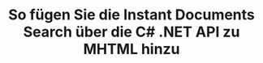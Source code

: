 ---
############################# Static ############################
layout: "auto-gen-gist"
draft: false
path: "de/search/net/document/mhtml/"
otherformats: PDF DOC DOT DOCX DOCM DOTX DOTM TXT ODT OTT RTF XLS XLT XLSX XLSM XLSB XLTX XLTM XLA XLAM ODS OTS CSV TSV XML PPT PPS POT PPTX PPTM POTX POTM PPSX PPSM ODP PST OST EML EMLX MSG ONE XHTML  MD CHM EPUB  FB2 

############################# Head ############################
head_title: "Erstellen und Hinzufügen von Dokumenten Suchen und Indizieren in .NET-Anwendungen"
head_description: "GroupDocs.Search .NET API ermöglicht das sofortige Hinzufügen von Dokumenten durch die Suche nach unterstützenden Formaten wie PDF DOC, DOCX, RTF, XLSX, CSV, PPTX und E-Mail-Nachrichten in .NET Apps."

############################# Header ############################
title: "So fügen Sie die Instant Documents Search über die C# .NET API zu MHTML hinzu "
description: "GroupDocs.Search .NET API ermöglicht es Entwicklern, ihren Apps robuste Funktionen zum Suchen und Indexieren von Dokumenten hinzuzufügen. Es unterstützt Dokumente wie PDF DOC, DOCX, RTF, XLSX, CSV, PPT, PPTX, MSG, EML und viele mehr."

######################### Download Button #######################
button:
    enable: true

############################# About ############################
about:
    enable: true
    title: "Wie erstelle und füge ich Dokumente zum Suchen und Indizieren mit der .NET-API hinzu?"
    content: |
       Auf dieser Seite erfahren Benutzer, wie sie mit geringem Aufwand und geringen Kosten Funktionen zum Suchen und Indizieren von Dokumenten in ihre eigenen Anwendungen einfügen können. Indizierung ist der Prozess, der von Suchmaschinen verwendet wird, mit dem die Daten organisiert und strukturiert werden, damit sie relevante Suchergebnisse generieren können. Ziel ist es, Informationen zu Benutzeranfragen schnell und genau zu finden und anzuzeigen. GroupDocs.Search für .NET ist eine leistungsstarke API für die Dokumentensuche, die es Softwareentwicklern ermöglicht, erweiterte Such- und Indizierungsvorgänge auf der Grundlage von Fuzzy- und Synonymalgorithmen in ihren eigenen Anwendungen durchzuführen. Es muss kein Tool von Drittanbietern oder externe Software auf dem Computer des Benutzers installiert werden. Es bietet Unterstützung für einige der am häufigsten verwendeten Dokumentformate wie PDF, HTML, Outlook-E-Mail, Microsoft Office Word, Excel-Arbeitsblätter, PowerPoint-Präsentationen, Outlook MSG, PST und viele mehr. Es unterstützt verschiedene Arten von Suchen, wie z. B. einfache Wortsuche, boolesche Suche, Suche nach regulären Ausdrücken, Suche nach Groß- und Kleinschreibung, flexible Fuzzy-Suche, Synonyme, Homophone, Platzhalter, Suche nach Blöcken, Suche nach Objekttypen, Festlegen des Datenbereichs und so weiter. 

############################# content ############################
steps:
    enable: true
    block:
    - title_left: "Suchindexerstellung für MHTML Document über .NET API"
      content_left: |
       GroupDocs.Search .NET API bietet vollständige Unterstützung für das Erstellen neuer Indizes oder das Öffnen vorhandener Suchindizes in Ihren eigenen Apps. Das folgende C#-Codebeispiel zeigt, wie Sie mit nur wenigen Codezeilen einen neuen Index erstellen und einen vorhandenen Index öffnen. 

      title_right: "So erstellen Sie einen neuen oder öffnen einen vorhandenen Suchindex"
      content_right: |
         * Zuerst müssen Sie den Pfad zum Indexordner angeben
         * Erstellen Sie eine Instanz der Klasse [Index](https://apireference.groupdocs.com/search/net/groupdocs.search/index/constructors/2).
         * Oben erstellt einen Index im Speicher oder auf einer Festplatte und kann auch einen vorhandenen Index öffnen.
       
      gisthash: "9651c19a9436afee860b7f39197f8399"
      gistfile: "create_or_open_new_search_index.cs"

    - title_left: "So fügen Sie MHTML Dokumente synchron zum Suchindex hinzu"
      content_left: |
       GroupDocs.Search .NET ermöglicht es Softwareentwicklern, die Indexierung von Dokumenten synchron in ihren eigenen .NET-Apps durchzuführen. Die folgenden C# .NET-Codebeispiele zeigen, wie die Indizierung problemlos synchron durchgeführt werden kann. 

      title_right: "Synchrone Indexierung von Dokumenten über C#"
      content_right: |
        * Zuerst müssen Sie den Pfad zum Indexordner angeben
        * Geben Sie den Pfad zu einem Ordner an, der zu durchsuchende Dokumente enthält
        * Erstellen Sie eine Instanz der Klasse [Index(indexFolder)](https://apireference.groupdocs.com/search/net/groupdocs.search.indexrepository/search/methods/2).
        * Oben erstellt einen Index im Speicher oder auf einer Festplatte oder öffnet einen bestehenden Index.
        * Synchrone Indizierung von Dokumenten aus dem angegebenen Ordner
     
      gisthash: "1c5f672c83e741280fd24c58fe51f707"
      gistfile: "add_files_synchronously_to_indexing.cs"
      
    - title_left: "Führen Sie die Dokumentenindizierung asynchron über .NET durch"
      content_left: |
        GroupDocs.Search .NET ermöglicht Computerprogrammierern die asynchrone Indexierung von Dokumenten innerhalb ihrer eigenen .NET-Apps. Die folgenden .NET-Codebeispiele zeigen, wie Sie mit nur wenigen Codezeilen eine asynchrone Indexierung von Dokumenten erreichen.

      title_right: "Asynchrone MHTML Dokumentindizierung über C#"
      content_right: |
        * Zuerst müssen Sie den Pfad zum Indexordner angeben
        * Geben Sie den Pfad zu einem Ordner an, der zu durchsuchende Dokumente enthält
        * Erstellen Sie eine Instanz der Klasse [Index(indexFolder)](https://apireference.groupdocs.com/search/net/groupdocs.search.indexrepository/search/methods/2).
        * Abonnieren der Veranstaltung
        * Es muss ein Code geschrieben werden, der den Abschluss der Operation angibt
        * Setzen des Flags für asynchrone Indizierung
        * Asynchrone Indizierung von Dokumenten aus dem angegebenen Ordner
     
      gisthash: "1c5f672c83e741280fd24c58fe51f707"
      gistfile: "add_files_asynchronously_to_indexing.cs"

    - title_left: "So verwenden und markieren Sie Suchergebnisse in MHTML Docs .NET"
      content_left: |
       GroupDocs.Search .NET API ermöglicht Programmierern, ein Suchergebnis zu interpretieren und die Ergebnisse anhand einer einfachen Liste der gefundenen Dokumente oder der gefundenen Wörter und Phrasen anzuzeigen. Sie können den Text des Dokuments auch ganz einfach hervorheben. Die folgenden .NET-Codebeispiele zeigen, wie gefundene Dokumente aufgelistet und Suchergebnisse mit nur wenigen Codezeilen hervorgehoben werden.

      title_right: "Suchergebnisse in MHTML-Dateien über C# hervorheben "
      content_right: |
        * Suche im Index durchführen
        * Drucken Sie nach erfolgreicher Suche das Ergebnis aus
        * Iterieren Sie durch die Dokumente und zeigen Sie die gefundenen Dokumente an
        * Hervorhebung von Vorkommen im Text
        * Generieren von Ausgabedokumenten im HTML-Format mit hervorgehobenen Suchergebnissen
     
      gisthash: "a5d1ad6eedd2acf12a33b541e763cdb4"
      gistfile: "how_to_list_search_result.cs"

    - title_left: "System Anforderungen"
      content_left: |
       GroupDocs.Search für .NET wird auf allen wichtigen Plattformen und Betriebssystemen unterstützt. Um den vollständigen Leitfaden zu den Systemanforderungen zu erhalten, besuchen Sie bitte [Systemanforderungen](https://docs.groupdocs.com/search/net/system-requirements/), bevor Sie den folgenden Code ausführen. Stellen Sie bitte sicher, dass die folgenden Voraussetzungen auf Ihrem installiert sind System:
         * Betriebssysteme: Microsoft Windows, Linux, MacOS
         * Entwicklungsumgebung: Visual Studio, Xamarin, MonoDevelop usw
         * Frameworks: .NET Framework, .NET Standard, .NET Core, Mono
         * Holen Sie sich die neueste Version von GroupDocs.Search für .NET-APIs von [NuGet](https://www.nuget.org/packages/GroupDocs.search/)
        
      title_right: "Warum GroupDocs.Assembly verwenden"
      content_right: |
        * Suchindexerstellung sowohl im Speicher als auch auf der Festplatte.
        * Möglichkeit der Indizierung aus einer Datei, einem Stream oder einer Struktur.
        * Unterstützung für die Indexierung passwortgeschützter Dokumente.
        * Unterstützung für das Zusammenführen mehrerer Indizes.
        * Dokument während der Suchindizierung filtern.
        * Unterstützung der Rechtschreibprüfung während der Suche.
        * Mischzeichen werden vollständig unterstützt
        * Kombinieren verschiedener Suchtypen in einer Suchanfrage.
        * Einfache Suche nach Wörtern und regulären Ausdrücken wird unterstützt
        * Vollständige Unterstützung von Alias-Ersetzungen in Suchanfragen.

demos:
    enable: true
        

more_formats:
    enable: true


back_to_top:
    enable: true
---